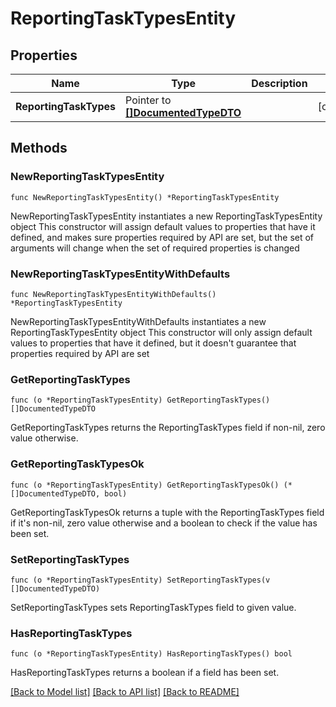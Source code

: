 # ReportingTaskTypesEntity

## Properties

Name | Type | Description | Notes
------------ | ------------- | ------------- | -------------
**ReportingTaskTypes** | Pointer to [**[]DocumentedTypeDTO**](DocumentedTypeDTO.md) |  | [optional] 

## Methods

### NewReportingTaskTypesEntity

`func NewReportingTaskTypesEntity() *ReportingTaskTypesEntity`

NewReportingTaskTypesEntity instantiates a new ReportingTaskTypesEntity object
This constructor will assign default values to properties that have it defined,
and makes sure properties required by API are set, but the set of arguments
will change when the set of required properties is changed

### NewReportingTaskTypesEntityWithDefaults

`func NewReportingTaskTypesEntityWithDefaults() *ReportingTaskTypesEntity`

NewReportingTaskTypesEntityWithDefaults instantiates a new ReportingTaskTypesEntity object
This constructor will only assign default values to properties that have it defined,
but it doesn't guarantee that properties required by API are set

### GetReportingTaskTypes

`func (o *ReportingTaskTypesEntity) GetReportingTaskTypes() []DocumentedTypeDTO`

GetReportingTaskTypes returns the ReportingTaskTypes field if non-nil, zero value otherwise.

### GetReportingTaskTypesOk

`func (o *ReportingTaskTypesEntity) GetReportingTaskTypesOk() (*[]DocumentedTypeDTO, bool)`

GetReportingTaskTypesOk returns a tuple with the ReportingTaskTypes field if it's non-nil, zero value otherwise
and a boolean to check if the value has been set.

### SetReportingTaskTypes

`func (o *ReportingTaskTypesEntity) SetReportingTaskTypes(v []DocumentedTypeDTO)`

SetReportingTaskTypes sets ReportingTaskTypes field to given value.

### HasReportingTaskTypes

`func (o *ReportingTaskTypesEntity) HasReportingTaskTypes() bool`

HasReportingTaskTypes returns a boolean if a field has been set.


[[Back to Model list]](../README.md#documentation-for-models) [[Back to API list]](../README.md#documentation-for-api-endpoints) [[Back to README]](../README.md)


